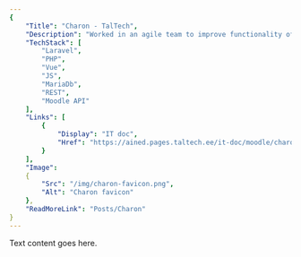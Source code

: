 ```yaml
---
{
    "Title": "Charon - TalTech",
    "Description": "Worked in an agile team to improve functionality of TalTech in-house Moodle plugin for managing student code submission grading.",
    "TechStack": [
        "Laravel", 
        "PHP", 
        "Vue",
        "JS",
        "MariaDb",
        "REST",
        "Moodle API"
    ],
    "Links": [
        {
            "Display": "IT doc",
            "Href": "https://ained.pages.taltech.ee/it-doc/moodle/charon/index.html"
        }
    ],
    "Image":
    {
        "Src": "/img/charon-favicon.png",
        "Alt": "Charon favicon"
    },
    "ReadMoreLink": "Posts/Charon"
}
---
```

Text content goes here.